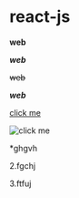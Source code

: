 # react-js

**web**

***web***

~~web~~

**_web_**

[click me](https://www.google.com/)

![click me](https://www.google.com/images/branding/googlelogo/1x/googlelogo_color_272x92dp.png)

*ghgvh

2.fgchj

3.ftfuj
